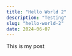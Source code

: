 ```yaml
---
title: "Hello World 2"
description: "Testing"
slug: "hello-world-2"
date: 2024-06-07
---
```


This is my post

